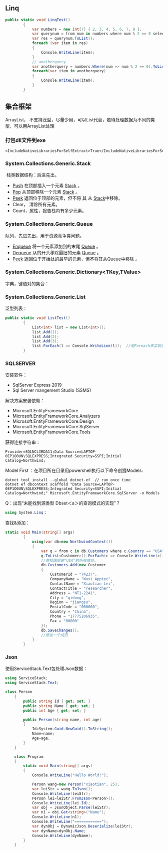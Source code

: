 ## Linq

```c#
public static void LinqTest()
        {
            var numbers = new int[7] { 2, 3, 4, 5, 6, 7, 8 };
            var querynum = from num in numbers where num % 2 == 0 select num;
            var res = querynum.ToList();
            foreach (var item in res)
            {
                Console.WriteLine(item);
            }
            // anotherquery
            var anotherquery = numbers.Where(num => num % 2 == 0).ToList();
            foreach(var item in anotherquery)
            {
                Console.WriteLine(item);
            }
        }
```



## 集合框架

ArrayList， 不支持泛型，尽量少用，可以List<T>代替，若待处理数据为不同的类型，可以用ArrayList处理



### 打包dll文件到exe

```
<IncludeNativeLibrariesForSelfExtract>True</IncludeNativeLibrariesForSelfExtract>
```



### System.Collections.Generic.Stack<T>

​	栈类数据结构：后进先出。

- [Push](https://docs.microsoft.com/zh-cn/dotnet/api/system.collections.generic.stack-1.push?view=net-6.0) 在顶部插入一个元素 [Stack](https://docs.microsoft.com/zh-cn/dotnet/api/system.collections.stack?view=net-6.0) 。
- [Pop](https://docs.microsoft.com/zh-cn/dotnet/api/system.collections.generic.stack-1.pop?view=net-6.0) 从顶部移除一个元素 [Stack](https://docs.microsoft.com/zh-cn/dotnet/api/system.collections.generic.stack-1?view=net-6.0) 。
- [Peek](https://docs.microsoft.com/zh-cn/dotnet/api/system.collections.generic.stack-1.peek?view=net-6.0) 返回位于顶部的元素，但不将 其 从 [Stack](https://docs.microsoft.com/zh-cn/dotnet/api/system.collections.generic.stack-1?view=net-6.0)中移除。
- Clear， 清除所有元素。
- Count，属性，报告栈内有多少元素。



### System.Collections.Generic.Queue<T>

队列，先进先出，用于资源竞争类问题。

- [Enqueue](https://docs.microsoft.com/zh-cn/dotnet/api/system.collections.generic.queue-1.enqueue?view=net-6.0) 将一个元素添加到的末尾 [Queue](https://docs.microsoft.com/zh-cn/dotnet/api/system.collections.generic.queue-1?view=net-6.0) 。
- [Dequeue](https://docs.microsoft.com/zh-cn/dotnet/api/system.collections.generic.queue-1.dequeue?view=net-6.0) 从的开头移除最旧的元素 [Queue](https://docs.microsoft.com/zh-cn/dotnet/api/system.collections.generic.queue-1?view=net-6.0) 。
- [Peek](https://docs.microsoft.com/zh-cn/dotnet/api/system.collections.generic.queue-1.peek?view=net-6.0) 返回位于开始处的最早的元素，但不将其从Queue中移除 。



### System.Collections.Generic.Dictionary<TKey,TValue>

字典，键值对的集合：

### System.Collections.Generic.List<T>

泛型列表：

```c#
public static void ListTest()
        {
            List<int> list = new List<int>();
            list.Add(1);
            list.Add(2);
            list.Add(3);
            list.ForEach(l => Console.WriteLine(l));  //用Foreach来实现遍历列表
        } 
```





### SQLSERVER

安装软件：

* SqlServer Express 2019
* Sql Server mangement Studio (SSMS)

解决方案安装依赖：

* Microsoft.EntityFrameworkCore
* Microsoft.EntityFrameworkCore.Analyzers
* Microsoft.EntityFrameworkCore.Design
* Microsoft.EntityFrameworkCore.SqlServer
* Microsoft.EntityFrameworkCore.Tools

获得连接字符串：

```
Provider=SQLNCLIRDA11;Data Source=LAPTOP-0EP1O0UN\SQLEXPRESS;Integrated Security=SSPI;Initial Catalog=Northwind;
```

Model First ：在项目所在目录用powershell执行以下命令创捷Models:

```shell
dotnet tool install --global dotnet-ef  // run once time 
dotnet ef dbcontext scaffold "Data Source=LAPTOP-0EP1O0UN\SQLEXPRESS;Integrated Security=SSPI;Initial Catalog=Northwind;" Microsoft.EntityFrameworkCore.SqlServer -o Models
```



Q：出现“未能找到源类型 Dbset＜a＞的查询模式的实现”？

```c#
using System.Linq；
```



查找&添加：

```c#
static void Main(string[] args)
        {
            using(var db=new NorthwindContext())
            {
                var q = from c in db.Customers where c.Country == "USA" select c;
                q.ToList<Customer>().ForEach(c => Console.WriteLine(c));
                //查找国家是“USA”的所有成员。
                db.Customers.Add(new Customer
                {
                    CustomerId = "74237",
                    CompanyName = "Wuxi Apptec",
                    ContactName = "Xiaotian Lei",
                    ContactTitle = "researcher",
                    Address = "NT1-2241",
                    City = "qidong",
                    Region = "jiangsu",
                    PostalCode = "000000",
                    Country = "China",
                    Phone = "17775206935",
                    Fax = "00000"
                });
                db.SaveChanges();
                //添加一个成员
            }
        }
```



### Json

使用ServiceStack.Text包处理Json数据：

```c#
using ServiceStack;
using ServiceStack.Text;

class Person
    {
        public string Id { get; set; }
        public string Name { get; set; }
        public int Age { get; set; }

        public Person(string name, int age)
        {
            Id=System.Guid.NewGuid().ToString();
            Name=name;
            Age=age;
        }
    }

    class Program
    {
        static void Main(string[] args)
        {
            Console.WriteLine("Hello World!");

            Person wang=new Person("xiaotian", 25);
            var leiStr = wang.ToJson();
            Console.WriteLine(leiStr);
            Person lei=leiStr.FromJson<Person>();
            Console.WriteLine(lei.Id);
            var obj = JsonObject.Parse(leiStr);
            var n1 = obj.Get<string>("Name");
            Console.WriteLine(n1);
            Console.WriteLine("============");
            var dynObj = DynamicJson.Deserialize(leiStr);
            var dynName=dynObj.Name;
            Console.WriteLine(dynName);
        }
    }
```


